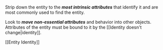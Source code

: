 Strip down the entity to the ***most intrinsic attributes*** that identify it and are most commonly used to find the entity.

Look to ***move non-essential attributes*** and behavior into other objects. Attributes of the entity must be bound to it by the [[Identity doesn't change|identity]].

[[Entity Identity]]



